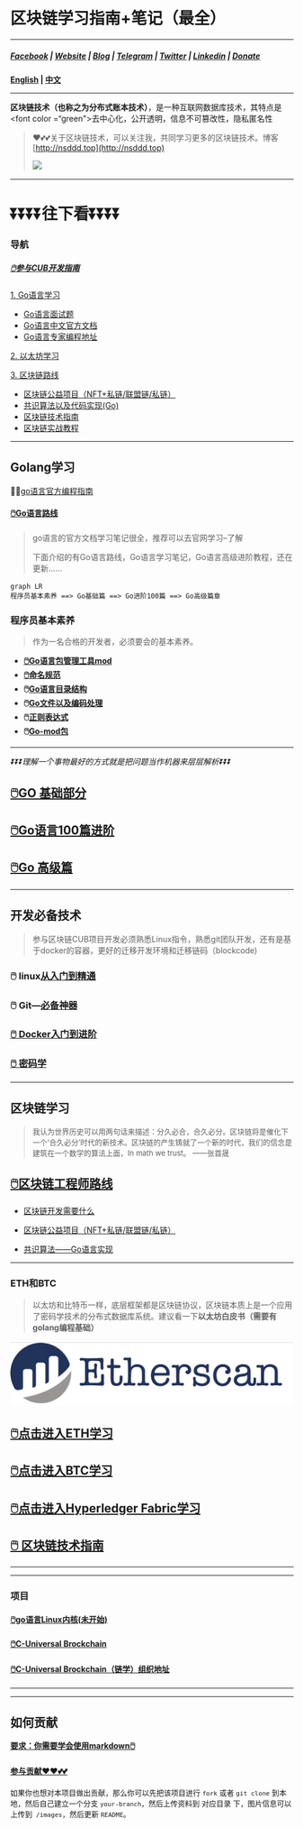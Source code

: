# 区块链学习指南+笔记（最全）

----

##### [Facebook](https://www.facebook.com/profile.php?id=100034435372354) | [Website](https://telsacoin.io/) | [Blog](http://nsddd.top) | [Telegram](https://t.me/smile3293172751) | [Twitter](https://twitter.com/xxw3293172751) | [Linkedin](https://www.linkedin.cn/injobs/in/xiongxinwei-xiong-7606a0227) | [Donate](https://liberapay.com/xiongxinwei/donate)

**[English](readme_english.md) | [中文](README.md)**

---

**区块链技术（也称之为分布式账本技术）**，是一种互联网数据库技术，其特点是<font color =“green">去中心化，公开透明，信息不可篡改性，隐私匿名性</font>

>   ❤️💕💕关于区块链技术，可以关注我，共同学习更多的区块链技术。博客[http://nsddd.top](http://nsddd.top)
>
>   <a href="https://wakatime.com/@3293172751/projects/hngzsvjxqc?start=2022-03-30&end=2022-04-05" title="我的区块链代码时长" > <img src="https://wakatime.com/badge/user/c445b3c6-a2bc-43a2-a24a-0828a17244b4/project/79cf7f10-4f61-42b7-92a8-dfc71cb99f4c.svg"></a>

---

# ⏬⏬⏬⏬**往下看**⏬⏬⏬⏬

### 导航

#####  [🖱️参与CUB开发指南](C_Universal_Brockchain/README.md)

 [1. Go语言学习](TOC.md)

+ [Go语言面试题](https://www.topgoer.cn/docs/gomianshiti/mianshiti)
+ [Go语言中文官方文档](http://word.topgoer.com/)
+ [Go语言专家编程地址](http://wen.topgoer.com/docs/gozhuanjia/gogfjhk)

 [2. 以太坊学习](eth/TOC.md)

 [3. 区块链路线](route.md)

+ [区块链公益项目（NFT+私链/联盟链/私链）](区块链公益项目/README.md)
+ [共识算法以及代码实现(Go)](blockchain/README.md)
+ [区块链技术指南](chainbrock-learning/SUMMARY.md)
+ [区块链实战教程](https://learnblockchain.cn/books/enterprise/)

----



## Golang学习

😶‍🌫️[go语言官方编程指南](https://golang.org/#)  

#### [🖱️Go语言路线](go_route.md)

>   go语言的官方文档学习笔记很全，推荐可以去官网学习–了解
>
>   下面介绍的有Go语言路线，Go语言学习笔记，Go语言高级进阶教程，还在更新……

```mermaid
graph LR
程序员基本素养 ==> Go基础篇 ==> Go进阶100篇 ==> Go高级篇章 
```

### 程序员基本素养

> 作为一名合格的开发者，必须要会的基本素养。

+ **[🖱️Go语言包管理工具mod](Gomd_super/mod.md)**
+ **[🖱️命名规范](Gomd_super/name.md)**
+ **🖱️[Go语言目录结构](Gomd_super/catalogue.md)**
+ **🖱️[Go文件以及编码处理](Gomd_super/go_file.md)**
+ **🖱️[正则表达式](Gomd_super/zhenze.md)**
+ **🖱️[Go-mod包](Gomd_super/go_mod.md)**

---

*⏬⏬⏬理解一个事物最好的方式就是把问题当作机器来层层解析⏬⏬⏬*

##  [🖱️GO 基础部分](TOC.md)

## [🖱️Go语言100篇进阶](Gomd_super/README.md)

## [🖱️Go 高级篇](Gomd_super/README.md)



---

## 开发必备技术

> 参与区块链CUB项目开发必须熟悉Linux指令，熟悉git团队开发，还有是基于docker的容器，更好的迁移开发环境和迁移链码（blockcode)

### 🖱️ linux[从入门到精通](https://github.com/3293172751/CS_COURSE/blob/master/linux/README.md)

### 🖱️ Git—[必备神器](https://github.com/3293172751/CS_COURSE/blob/master/Git/README.md)

### [🖱️ Docker入门到进阶](docker/README.md)

### [🖱️ 密码学](cryptology/README.md)

---



## 区块链学习

> <font size = 2>我认为世界历史可以用两句话来描述：分久必合，合久必分。区块链将是催化下一个‘合久必分’时代的新技术。区块链的产生铸就了一个新的时代，我们的信念是建筑在一个数学的算法上面，In math we trust。	——张首晟</font>

## [🖱️区块链工程师路线](route.md)

+ [区块链开发需要什么](C_Universal_Brockchain\chain.md)

+ [区块链公益项目（NFT+私链/联盟链/私链）](区块链公益项目/README.md)
+ [共识算法——Go语言实现](blockchain/README.md)

---

### ETH和BTC

> 以太坊和比特币一样，底层框架都是区块链协议，区块链本质上是一个应用了密码学技术的分布式数据库系统。建议看一下**以太坊白皮书（需要有golang编程基础）**

<a href = "https://etherscan.io/ "><img src = "assets/gTiDdUAxtHGJ4f8-16561620094301.png"></a>

## [🖱️点击进入ETH学习](eth/TOC.md)

## [🖱️点击进入BTC学习](btc/TOC.md)

## [🖱️点击进入Hyperledger Fabric学习](C_Universal_Brockchain/README.md)

## [🖱️ 区块链技术指南](chainbrock-learning/SUMMARY.md)

---



---

### 项目

#### [ 🖱️go语言Linux内核(未开始)]()

#### [🖱️C-Universal Brockchain](C_Universal_Brockchain/README.md)

#### [🖱️C-Universal Brockchain（链学）组织地址](https://github.com/C-UB)

---



---

## 如何贡献

[**要求：你需要学会使用markdown🖱️**](https://github.com/3293172751/CS_COURSE/blob/master/markdown/README.md)

#### [参与贡献❤️❤️💕💕](Git/git-contributor.md)

<font size = 2>如果你也想对本项目做出贡献，那么你可以先把该项目进行 `fork` 或者 `git clone` 到本地，然后自己建立一个分支 `your-branch`，然后上传资料到 对应目录 下，图片信息可以上传到` /images`，然后更新 `README`。 </font>
